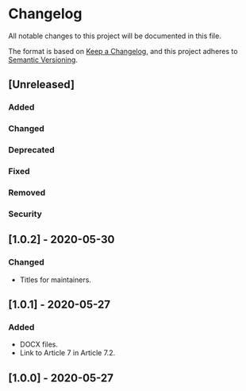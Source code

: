 # Changelog
All notable changes to this project will be documented in this file.

The format is based on [Keep a Changelog](https://keepachangelog.com/en/1.0.0/),
and this project adheres to [Semantic Versioning](https://semver.org/spec/v2.0.0.html).

## [Unreleased]

### Added

### Changed

### Deprecated

### Fixed

### Removed

### Security

## [1.0.2] - 2020-05-30

### Changed

- Titles for maintainers.

## [1.0.1] - 2020-05-27

### Added

- DOCX files.
- Link to Article 7 in Article 7.2.

## [1.0.0] - 2020-05-27
